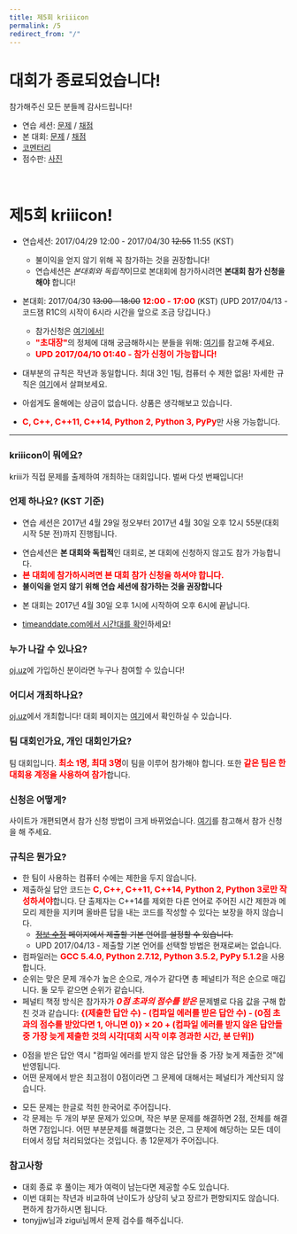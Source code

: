 ```yaml
---
title: 제5회 kriiicon
permalink: /5
redirect_from: "/"
---
```


<style type="text/css">
.important { font-size: 15px; font-weight: bold; color: red; }
</style>

<h1>대회가 종료되었습니다!</h1>

참가해주신 모든 분들께 감사드립니다!

* 연습 세션: [문제](https://attach.oj.uz/contest/kriii5/_%EC%97%B0%EC%8A%B5%EB%8C%80%ED%9A%8C%EC%A0%84%EC%B2%B4.pdf) / [채점](https://oj.uz/problems/source/231)
* 본 대회: [문제](https://attach.oj.uz/contest/kriii5/_%EB%B3%B8%EB%8C%80%ED%9A%8C%EC%A0%84%EC%B2%B4.pdf) / [채점](https://oj.uz/problems/source/230)
* [코멘터리](http://kriii.tistory.com/10)
* 점수판: [사진](/contests/5/screencapture-oj-uz-contest-scoreboard-KRIII5-1493540674604.png)

<br>

<h1>제5회 kriiicon!</h1>

* 연습세션: 2017/04/29 12:00 - 2017/04/30 <del>12:55</del> 11:55 (KST)
  - 불이익을 얻지 않기 위해 꼭 참가하는 것을 권장합니다!
  - 연습세션은 *본대회와 독립적*이므로 본대회에 참가하시려면 **본대회 참가 신청을 해야** 합니다!
* 본대회: 2017/04/30 <del>13:00 - 18:00</del> <span class="important">12:00 - 17:00</span> (KST) (UPD 2017/04/13 - 코드잼 R1C의 시작이 6시라 시간을 앞으로 조금 당깁니다.)
  - 참가신청은 [여기에서!](http://oj.uz/contest/KRIII5)
  - <span class="important">"초대장"</span>의 정체에 대해 궁금해하시는 분들을 위해: [여기](https://guide.oj.uz/ko/latest/How%20to%20register%20in%20a%20contest.html)를 참고해 주세요.
  - <span class="important">UPD 2017/04/10 01:40 - 참가 신청이 가능합니다!</span>
  
* 대부분의 규칙은 작년과 동일합니다. <span class="important>">최대 3인 1팀, 컴퓨터 수 제한 없음!</span> 자세한 규칙은 <a href="#rules">여기</a>에서 살펴보세요.
* 아쉽게도 올해에는 상금이 없습니다. 상품은 생각해보고 있습니다.
* <span class="important">C, C++, C++11, C++14, Python 2, Python 3, PyPy</span>만 사용 가능합니다.

<hr>

### kriiicon이 뭐에요?

kriii가 직접 문제를 출제하여 개최하는 대회입니다. 벌써 다섯 번째입니다!

### 언제 하나요? (KST 기준)

* 연습 세션은 2017년 4월 29일 정오부터 2017년 4월 30일 오후 12시 55분(대회 시작 5분 전)까지 진행됩니다.
 - 연습세션은 **본 대회와 독립적**인 대회로, 본 대회에 신청하지 않고도 참가 가능합니다.
 - <span class="important">본 대회에 참가하시려면 본 대회 참가 신청을 하셔야 합니다.</span>
 - **불이익을 얻지 않기 위해 연습 세션에 참가하는 것을 권장합니다**
* 본 대회는 2017년 4월 30일 오후 1시에 시작하여 오후 6시에 끝납니다.
 - [timeanddate.com에서 시간대를 확인](https://www.timeanddate.com/worldclock/fixedtime.html?msg=5th+kriiicon&iso=20170430T13&p1=235&ah=5)하세요!

### 누가 나갈 수 있나요?

[oj.uz](https://oj.uz)에 가입하신 분이라면 누구나 참여할 수 있습니다!

### 어디서 개최하나요?

[oj.uz](https://oj.uz)에서 개최합니다! 대회 페이지는 [여기](https://oj.uz/contest/KRIII5)에서 확인하실 수 있습니다.

### 팀 대회인가요, 개인 대회인가요?

팀 대회입니다. <span class="important">최소 1명, 최대 3명</span>이 팀을 이루어 참가해야 합니다. 또한  <span class="important">같은 팀은 한 대회용 계정을 사용하여 참가</span>합니다.

### 신청은 어떻게?

사이트가 개편되면서 참가 신청 방법이 크게 바뀌었습니다. [여기](https://guide.oj.uz/ko/latest/How%20to%20register%20in%20a%20contest.html)를 참고해서 참가 신청을 해 주세요.

### <a name="rules"></a>규칙은 뭔가요?

* 한 팀이 사용하는 컴퓨터 수에는 제한을 두지 않습니다.
* 제출하실 답안 코드는 <span class="important">C, C++, C++11, C++14, Python 2, Python 3로만 작성하셔야</span>합니다. 단 출제자는 C++14를 제외한 다른 언어로 주어진 시간 제한과 메모리 제한을 지키며 올바른 답을 내는 코드를 작성할 수 있다는 보장을 하지 않습니다.
  - <del>[정보 수정](https://oj.uz/settings/general) 페이지에서 제출할 기본 언어를 설정할 수 있습니다.</del> 
  - UPD 2017/04/13 - 제출할 기본 언어를 선택할 방법은 현재로써는 없습니다. 
* 컴파일러는 <span class="important">GCC 5.4.0, Python 2.7.12, Python 3.5.2, PyPy 5.1.2</span>을 사용합니다.
* 순위는 맞은 문제 개수가 높은 순으로, 개수가 같다면 총 페널티가 적은 순으로 매깁니다. 둘 모두 같으면 순위가 같습니다.
* 페널티 책정 방식은 참가자가 <span class="important"><i>0점 초과의 점수를 받은</i></span> 문제별로 다음 값을 구해 합친 것과 같습니다: <span class="important">{(제출한 답안 수) - (컴파일 에러를 받은 답안 수) - (0점 초과의 점수를 받았다면 1, 아니면 0)} × 20 + (컴파일 에러를 받지 않은 답안들 중 가장 늦게 제출한 것의 시각[대회 시작 이후 경과한 시간, 분 단위])</span>
 - 0점을 받은 답안 역시 "컴파일 에러를 받지 않은 답안들 중 가장 늦게 제출한 것"에 반영됩니다.
 - 어떤 문제에서 받은 최고점이 0점이라면 그 문제에 대해서는 페널티가 계산되지 않습니다.
* 모든 문제는 한글로 적힌 한국어로 주어집니다.
* 각 문제는 두 개의 부분 문제가 있으며, 작은 부분 문제를 해결하면 2점, 전체를 해결하면 7점입니다. 어떤 부분문제를 해결했다는 것은, 그 문제에 해당하는 모든 데이터에서 정답 처리되었다는 것입니다. 총 12문제가 주어집니다.

### 참고사항

* 대회 종료 후 풀이는 제가 여력이 남는다면 제공할 수도 있습니다.
* 이번 대회는 작년과 비교하여 난이도가 상당히 낮고 장르가 편향되지도 않습니다. 편하게 참가하시면 됩니다.
* tonyjjw님과 zigui님께서 문제 검수를 해주십니다.
